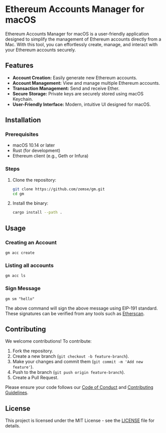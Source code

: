 # Ethereum Accounts Manager for macOS

Ethereum Accounts Manager for macOS is a user-friendly application designed to simplify the management of Ethereum accounts directly from a Mac. With this tool, you can effortlessly create, manage, and interact with your Ethereum accounts securely.

## Features

- **Account Creation:** Easily generate new Ethereum accounts.
- **Account Management:** View and manage multiple Ethereum accounts.
- **Transaction Management:** Send and receive Ether.
- **Secure Storage:** Private keys are securely stored using macOS Keychain.
- **User-Friendly Interface:** Modern, intuitive UI designed for macOS.

## Installation

### Prerequisites

- macOS 10.14 or later
- Rust (for development)
- Ethereum client (e.g., Geth or Infura)

### Steps

1. Clone the repository:
    ```sh
    git clone https://github.com/zemse/gm.git
    cd gm
    ```

2. Install the binary:
    ```sh
    cargo install --path .
    ```

## Usage

### Creating an Account

```
gm acc create
```

### Listing all accounts

```
gm acc ls
```

### Sign Message

```
gm sm "hello"
```

The above command will sign the above message using EIP-191 standard. These signatures can be verified from any tools such as [Etherscan](https://etherscan.io/verifiedSignatures).

## Contributing

We welcome contributions! To contribute:

1. Fork the repository.
2. Create a new branch (`git checkout -b feature-branch`).
3. Make your changes and commit them (`git commit -m 'Add new feature'`).
4. Push to the branch (`git push origin feature-branch`).
5. Create a Pull Request.

Please ensure your code follows our [Code of Conduct](CODE_OF_CONDUCT.md) and [Contributing Guidelines](CONTRIBUTING.md).

## License

This project is licensed under the MIT License - see the [LICENSE](LICENSE) file for details.